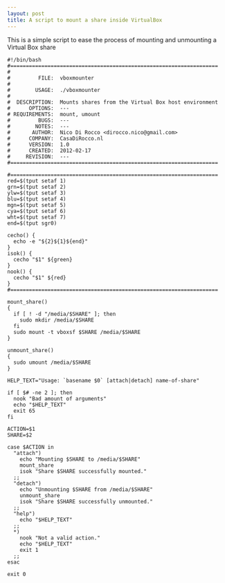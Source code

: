 ```yaml
---
layout: post
title: A script to mount a share inside VirtualBox
---
```


This is a simple script to ease the process of mounting and unmounting
a Virtual Box share

<!-- more -->


    #!/bin/bash
    #===================================================================
    #
    #         FILE:  vboxmounter
    #
    #        USAGE:  ./vboxmounter
    #
    #  DESCRIPTION:  Mounts shares from the Virtual Box host environment
    #      OPTIONS:  ---
    # REQUIREMENTS:  mount, umount
    #         BUGS:  ---
    #        NOTES:  ---
    #       AUTHOR:  Nico Di Rocco <dirocco.nico@gmail.com>
    #      COMPANY:  CasaDiRocco.nl
    #      VERSION:  1.0
    #      CREATED:  2012-02-17
    #     REVISION:  ---
    #===================================================================

    #===================================================================
    red=$(tput setaf 1)
    grn=$(tput setaf 2)
    ylw=$(tput setaf 3)
    blu=$(tput setaf 4)
    mgn=$(tput setaf 5)
    cya=$(tput setaf 6)
    wht=$(tput setaf 7)
    end=$(tput sgr0)

    cecho() {
      echo -e "${2}${1}${end}"
    }
    isok() {
      cecho "$1" ${green}
    }
    nook() {
      cecho "$1" ${red}
    }
    #===================================================================

    mount_share()
    {
      if [ ! -d "/media/$SHARE" ]; then
        sudo mkdir /media/$SHARE
      fi
      sudo mount -t vboxsf $SHARE /media/$SHARE
    }

    unmount_share()
    {
      sudo umount /media/$SHARE
    }

    HELP_TEXT="Usage: `basename $0` [attach|detach] name-of-share"

    if [ $# -ne 2 ]; then
      nook "Bad amount of arguments"
      echo "$HELP_TEXT"
      exit 65
    fi

    ACTION=$1
    SHARE=$2

    case $ACTION in
      "attach") 
        echo "Mounting $SHARE to /media/$SHARE"
        mount_share
        isok "Share $SHARE successfully mounted."
      ;;
      "detach") 
        echo "Unmounting $SHARE from /media/$SHARE"
        unmount_share
        isok "Share $SHARE successfully unmounted."
      ;;
      "help") 
        echo "$HELP_TEXT"
      ;;
      *) 
        nook "Not a valid action."
        echo "$HELP_TEXT" 
        exit 1
      ;;
    esac

    exit 0
